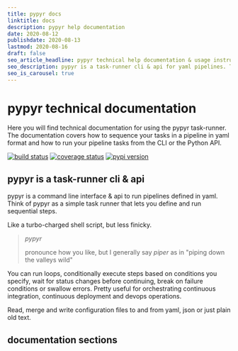 ```yaml
---
title: pypyr docs
linktitle: docs
description: pypyr help documentation
date: 2020-08-12
publishdate: 2020-08-13
lastmod: 2020-08-16
draft: false
seo_article_headline: pypyr technical help documentation & usage instructions home.
seo_description: pypyr is a task-runner cli & api for yaml pipelines. This is technical documentation for the open-source pypyr project.
seo_is_carousel: true
---
```

# pypyr technical documentation
Here you will find technical documentation for using the pypyr task-runner. The
documentation covers how to sequence your tasks in a pipeline in yaml format
and how to run your pipeline tasks from the CLI or the Python API.

[![build status](https://api.shippable.com/projects/58efdfe130eb380700e559a6/badge?branch=master)](https://app.shippable.com/github/pypyr/pypyr)
[![coverage status](https://api.shippable.com/projects/58efdfe130eb380700e559a6/coverageBadge?branch=master)](https://app.shippable.com/github/pypyr/pypyr)
[![pypi version](https://badge.fury.io/py/pypyr.svg)](https://pypi.python.org/pypi/pypyr/)

## pypyr is a task-runner cli & api
pypyr is a command line interface & api to run pipelines defined in yaml.
Think of pypyr as a simple task runner that lets you define and run
sequential steps.

Like a turbo-charged shell script, but less finicky.

> *pypyr*
>
> pronounce how you like, but I generally say *piper* as in "piping down the 
  valleys wild"

You can run loops, conditionally execute steps based on conditions you
specify, wait for status changes before continuing, break on failure
conditions or swallow errors. Pretty useful for orchestrating continuous
integration, continuous deployment and devops operations.

Read, merge and write configuration files to and from yaml, json or just plain 
old text.

## documentation sections